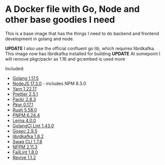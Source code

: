 # A Docker file with Go, Node and other base goodies I need

This is a base image that has the things I need to do backend and frontend development in golang and node.

**UPDATE** I also use the official confluent go lib, which requires librdkafka. This image now has librdkafka installed for building
**UPDATE** At somepoint I will remove pkgr/packr as 1.16 and go:embed is used more

Included:

- [Golang 1.17.5](https://golang.org/dl/)
- [NodeJS 17.3.0](https://nodejs.org/en/download/current/) - includes NPM 8.3.0
- [Yarn 1.22.17](https://www.npmjs.com/package/yarn)
- [Prettier 2.5.1](https://www.npmjs.com/package/prettier)
- [Packr 2.8.3](https://github.com/gobuffalo/packr)
- [Pkgr 0.17.1](https://github.com/markbates/pkger)
- [Rush 5.58.0](https://www.npmjs.com/package/@microsoft/rush)
- [PNPM 6.24.4](https://www.npmjs.com/package/pnpm)
- [Lerna 4.0.0](https://github.com/lerna/lerna)
- [GolangCI Lint 1.43.0](https://github.com/golangci/golangci-lint)
- [Gosec 2.9.5](https://github.com/securego/gosec)
- [librdkafka 1.8.2](https://github.com/edenhill/librdkafka)
- [Swag CLI 1.7.8](https://github.com/swaggo/swag)
- [NFPM 2.11.3](https://github.com/goreleaser/nfpm)
- [FailLint 1.8.0](https://github.com/fatih/faillint)
- [Revive 1.1.2](https://github.com/mgechev/revive)
